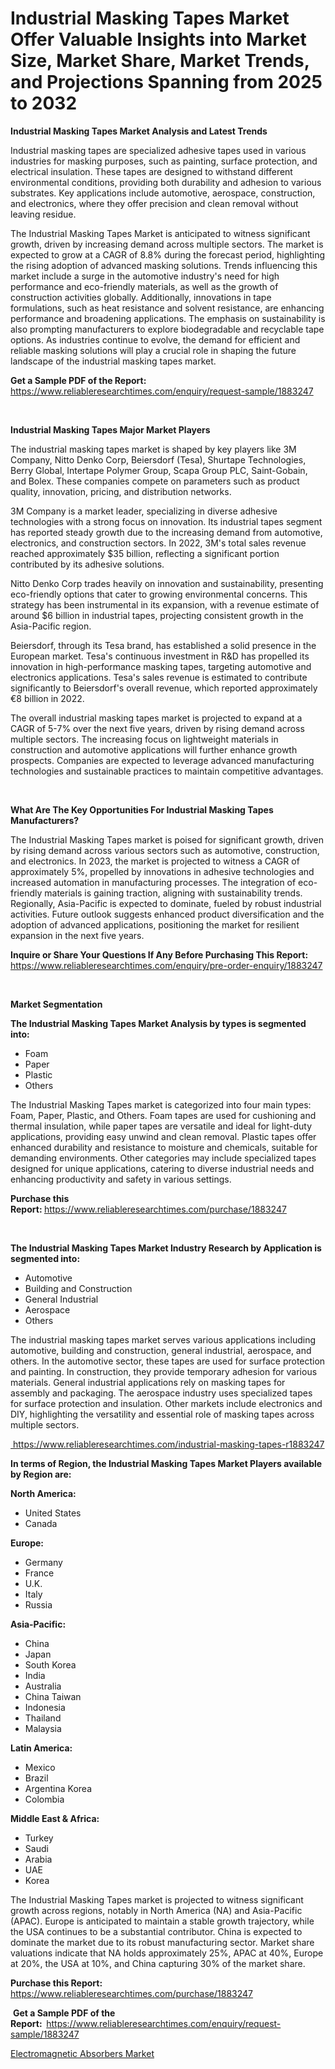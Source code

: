 <p><h1>Industrial Masking Tapes Market Offer Valuable Insights into Market Size, Market Share, Market Trends, and Projections Spanning from 2025 to 2032</h1></p><p><strong>Industrial Masking Tapes Market Analysis and Latest Trends</strong></p>
<p><p>Industrial masking tapes are specialized adhesive tapes used in various industries for masking purposes, such as painting, surface protection, and electrical insulation. These tapes are designed to withstand different environmental conditions, providing both durability and adhesion to various substrates. Key applications include automotive, aerospace, construction, and electronics, where they offer precision and clean removal without leaving residue.</p><p>The Industrial Masking Tapes Market is anticipated to witness significant growth, driven by increasing demand across multiple sectors. The market is expected to grow at a CAGR of 8.8% during the forecast period, highlighting the rising adoption of advanced masking solutions. Trends influencing this market include a surge in the automotive industry's need for high performance and eco-friendly materials, as well as the growth of construction activities globally. Additionally, innovations in tape formulations, such as heat resistance and solvent resistance, are enhancing performance and broadening applications. The emphasis on sustainability is also prompting manufacturers to explore biodegradable and recyclable tape options. As industries continue to evolve, the demand for efficient and reliable masking solutions will play a crucial role in shaping the future landscape of the industrial masking tapes market.</p></p>
<p><strong>Get a Sample PDF of the Report:&nbsp;</strong> <a href="https://www.reliableresearchtimes.com/enquiry/request-sample/1883247?utm_campaign=2193&utm_medium=2&utm_source=Github&utm_content=ia&utm_term=02042025&utm_id=industrial-masking-tapes">https://www.reliableresearchtimes.com/enquiry/request-sample/1883247</a></p>
<p>&nbsp;</p>
<p><strong>Industrial Masking Tapes Major Market Players</strong></p>
<p><p>The industrial masking tapes market is shaped by key players like 3M Company, Nitto Denko Corp, Beiersdorf (Tesa), Shurtape Technologies, Berry Global, Intertape Polymer Group, Scapa Group PLC, Saint-Gobain, and Bolex. These companies compete on parameters such as product quality, innovation, pricing, and distribution networks.</p><p>3M Company is a market leader, specializing in diverse adhesive technologies with a strong focus on innovation. Its industrial tapes segment has reported steady growth due to the increasing demand from automotive, electronics, and construction sectors. In 2022, 3M's total sales revenue reached approximately $35 billion, reflecting a significant portion contributed by its adhesive solutions.</p><p>Nitto Denko Corp trades heavily on innovation and sustainability, presenting eco-friendly options that cater to growing environmental concerns. This strategy has been instrumental in its expansion, with a revenue estimate of around $6 billion in industrial tapes, projecting consistent growth in the Asia-Pacific region.</p><p>Beiersdorf, through its Tesa brand, has established a solid presence in the European market. Tesa's continuous investment in R&D has propelled its innovation in high-performance masking tapes, targeting automotive and electronics applications. Tesa's sales revenue is estimated to contribute significantly to Beiersdorf's overall revenue, which reported approximately €8 billion in 2022.</p><p>The overall industrial masking tapes market is projected to expand at a CAGR of 5-7% over the next five years, driven by rising demand across multiple sectors. The increasing focus on lightweight materials in construction and automotive applications will further enhance growth prospects. Companies are expected to leverage advanced manufacturing technologies and sustainable practices to maintain competitive advantages.</p></p>
<p>&nbsp;</p>
<p><strong>What Are The Key Opportunities For Industrial Masking Tapes Manufacturers?</strong></p>
<p><p>The Industrial Masking Tapes market is poised for significant growth, driven by rising demand across various sectors such as automotive, construction, and electronics. In 2023, the market is projected to witness a CAGR of approximately 5%, propelled by innovations in adhesive technologies and increased automation in manufacturing processes. The integration of eco-friendly materials is gaining traction, aligning with sustainability trends. Regionally, Asia-Pacific is expected to dominate, fueled by robust industrial activities. Future outlook suggests enhanced product diversification and the adoption of advanced applications, positioning the market for resilient expansion in the next five years.</p></p>
<p><strong>Inquire or Share Your Questions If Any Before Purchasing This Report:</strong> <a href="https://www.reliableresearchtimes.com/enquiry/pre-order-enquiry/1883247?utm_campaign=2193&utm_medium=2&utm_source=Github&utm_content=ia&utm_term=02042025&utm_id=industrial-masking-tapes">https://www.reliableresearchtimes.com/enquiry/pre-order-enquiry/1883247</a></p>
<p>&nbsp;</p>
<p><strong>Market Segmentation</strong></p>
<p><strong>The Industrial Masking Tapes Market Analysis by types is segmented into:</strong></p>
<p><ul><li>Foam</li><li>Paper</li><li>Plastic</li><li>Others</li></ul></p>
<p><p>The Industrial Masking Tapes market is categorized into four main types: Foam, Paper, Plastic, and Others. Foam tapes are used for cushioning and thermal insulation, while paper tapes are versatile and ideal for light-duty applications, providing easy unwind and clean removal. Plastic tapes offer enhanced durability and resistance to moisture and chemicals, suitable for demanding environments. Other categories may include specialized tapes designed for unique applications, catering to diverse industrial needs and enhancing productivity and safety in various settings.</p></p>
<p><strong>Purchase this Report:&nbsp;</strong><a href="https://www.reliableresearchtimes.com/purchase/1883247?utm_campaign=2193&utm_medium=2&utm_source=Github&utm_content=ia&utm_term=02042025&utm_id=industrial-masking-tapes">https://www.reliableresearchtimes.com/purchase/1883247</a></p>
<p>&nbsp;</p>
<p><strong>The Industrial Masking Tapes Market Industry Research by Application is segmented into:</strong></p>
<p><ul><li>Automotive</li><li>Building and Construction</li><li>General Industrial</li><li>Aerospace</li><li>Others</li></ul></p>
<p><p>The industrial masking tapes market serves various applications including automotive, building and construction, general industrial, aerospace, and others. In the automotive sector, these tapes are used for surface protection and painting. In construction, they provide temporary adhesion for various materials. General industrial applications rely on masking tapes for assembly and packaging. The aerospace industry uses specialized tapes for surface protection and insulation. Other markets include electronics and DIY, highlighting the versatility and essential role of masking tapes across multiple sectors.</p></p>
<p><a href="https://www.reliableresearchtimes.com/industrial-masking-tapes-r1883247?utm_campaign=2193&utm_medium=2&utm_source=Github&utm_content=ia&utm_term=02042025&utm_id=industrial-masking-tapes">&nbsp;https://www.reliableresearchtimes.com/industrial-masking-tapes-r1883247</a></p>
<p><strong>In terms of Region, the Industrial Masking Tapes Market Players available by Region are:</strong></p>
<p>
    <p> <strong> North America: </strong>
        <ul>
            <li>United States</li>
            <li>Canada</li>
        </ul>
        </p> 
    <p> <strong> Europe: </strong>
        <ul>
            <li>Germany</li>
            <li>France</li>
            <li>U.K.</li>
            <li>Italy</li>
            <li>Russia</li>
        </ul>
        </p> 
    <p> <strong> Asia-Pacific: </strong>
        <ul>
            <li>China</li>
            <li>Japan</li>
            <li>South Korea</li>
            <li>India</li>
            <li>Australia</li>
            <li>China Taiwan</li>
            <li>Indonesia</li>
            <li>Thailand</li>
            <li>Malaysia</li>
        </ul>
        </p> 
    <p> <strong> Latin America: </strong>
        <ul>
            <li>Mexico</li>
            <li>Brazil</li>
            <li>Argentina Korea</li>
            <li>Colombia</li>
        </ul>
        </p> 
    <p> <strong> Middle East & Africa: </strong>
        <ul>
            <li>Turkey</li>
            <li>Saudi</li>
            <li>Arabia</li>
            <li>UAE</li>
            <li>Korea</li>
        </ul>
    </p>
    </p>
<p><p>The Industrial Masking Tapes market is projected to witness significant growth across regions, notably in North America (NA) and Asia-Pacific (APAC). Europe is anticipated to maintain a stable growth trajectory, while the USA continues to be a substantial contributor. China is expected to dominate the market due to its robust manufacturing sector. Market share valuations indicate that NA holds approximately 25%, APAC at 40%, Europe at 20%, the USA at 10%, and China capturing 30% of the market share.</p></p>
<p><strong>Purchase this Report: </strong><a href="https://www.reliableresearchtimes.com/purchase/1883247?utm_campaign=2193&utm_medium=2&utm_source=Github&utm_content=ia&utm_term=02042025&utm_id=industrial-masking-tapes">https://www.reliableresearchtimes.com/purchase/1883247</a></p>
<p>&nbsp;<strong>Get a Sample PDF of the Report:&nbsp;&nbsp;</strong><a href="https://www.reliableresearchtimes.com/enquiry/request-sample/1883247?utm_campaign=2193&utm_medium=2&utm_source=Github&utm_content=ia&utm_term=02042025&utm_id=industrial-masking-tapes">https://www.reliableresearchtimes.com/enquiry/request-sample/1883247</a></p>
<p><strong></strong></p>
<p><p><a href="https://github.com/ygfu6u/Market-Research-Report-List-2/blob/main/electromagnetic-absorbers-market.md?utm_campaign=2193&utm_medium=2&utm_source=Github&utm_content=ia&utm_term=02042025&utm_id=industrial-masking-tapes">Electromagnetic Absorbers Market</a></p></p>